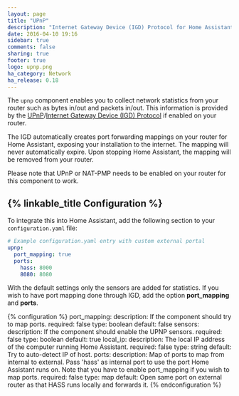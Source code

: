 ```yaml
---
layout: page
title: "UPnP"
description: "Internet Gateway Device (IGD) Protocol for Home Assistant."
date: 2016-04-10 19:16
sidebar: true
comments: false
sharing: true
footer: true
logo: upnp.png
ha_category: Network
ha_release: 0.18
---
```


The `upnp` component enables you to collect network statistics from your router such as bytes in/out and packets in/out. This information is provided by the [UPnP](https://en.wikipedia.org/wiki/Universal_Plug_and_Play)/[Internet Gateway Device (IGD) Protocol](https://en.wikipedia.org/wiki/Internet_Gateway_Device_Protocol) if enabled on your router.

The IGD automatically creates port forwarding mappings on your router for Home Assistant, exposing your installation to the internet. The mapping will never automatically expire. Upon stopping Home Assistant, the mapping will be removed from your router.

Please note that UPnP or NAT-PMP needs to be enabled on your router for this component to work.

## {% linkable_title Configuration %}

To integrate this into Home Assistant, add the following section to your `configuration.yaml` file:

```yaml
# Example configuration.yaml entry with custom external portal
upnp:
  port_mapping: true
  ports:
    hass: 8000
    8080: 8080
```

With the default settings only the sensors are added for statistics. If you wish to have port mapping done through IGD, add the option **port_mapping** and **ports**.

{% configuration %}
port_mapping:
  description: If the component should try to map ports.
  required: false
  type: boolean
  default: false
sensors:
  description: If the component should enable the UPNP sensors.
  required: false
  type: boolean
  default: true
local_ip:
  description: The local IP address of the computer running Home Assistant.
  required: false
  type: string
  default: Try to auto-detect IP of host.
ports:
  description: Map of ports to map from internal to external. Pass 'hass' as internal port to use the port Home Assistant runs on. Note that you have to enable port_mapping if you wish to map ports.
  required: false
  type: map
  default: Open same port on external router as that HASS runs locally and forwards it.
{% endconfiguration %}
